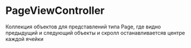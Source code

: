 # PageViewController
Коллекция объектов для представлений типа Page, где видно предыдущий и следующий объекты и скролл останавливаетсяв центре каждой ячейки
